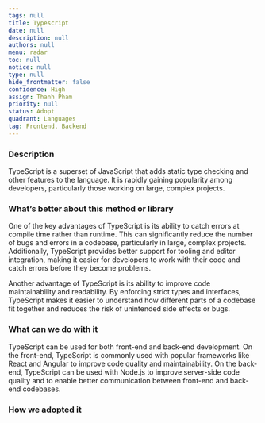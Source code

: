 ```yaml
---
tags: null
title: Typescript
date: null
description: null
authors: null
menu: radar
toc: null
notice: null
type: null
hide_frontmatter: false
confidence: High
assign: Thanh Pham
priority: null
status: Adopt
quadrant: Languages
tag: Frontend, Backend
---
```


<!-- table_of_contents b3a49b5f-ef55-41a9-a6dc-d73e62723743 -->

### Description

TypeScript is a superset of JavaScript that adds static type checking and other features to the language. It is rapidly gaining popularity among developers, particularly those working on large, complex projects.

### What’s better about this method or library

One of the key advantages of TypeScript is its ability to catch errors at compile time rather than runtime. This can significantly reduce the number of bugs and errors in a codebase, particularly in large, complex projects. Additionally, TypeScript provides better support for tooling and editor integration, making it easier for developers to work with their code and catch errors before they become problems.

Another advantage of TypeScript is its ability to improve code maintainability and readability. By enforcing strict types and interfaces, TypeScript makes it easier to understand how different parts of a codebase fit together and reduces the risk of unintended side effects or bugs.

### What can we do with it

TypeScript can be used for both front-end and back-end development. On the front-end, TypeScript is commonly used with popular frameworks like React and Angular to improve code quality and maintainability. On the back-end, TypeScript can be used with Node.js to improve server-side code quality and to enable better communication between front-end and back-end codebases.

### How we adopted it


<!-- child_database fe7f01bd-e932-4978-8411-9b8d405d8c18 -->
